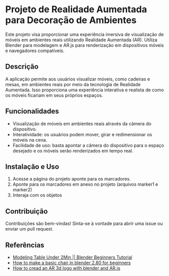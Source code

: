 # Projeto de Realidade Aumentada para Decoração de Ambientes

Este projeto visa proporcionar uma experiência imersiva de visualização de móveis em ambientes reais utilizando Realidade Aumentada (AR). Utiliza Blender para modelagem e AR.js para renderização em dispositivos móveis e navegadores compatíveis.

## Descrição

A aplicação permite aos usuários visualizar móveis, como cadeiras e mesas, em ambientes reais por meio da tecnologia de Realidade Aumentada. Isso proporciona uma experiência interativa e realista de como os móveis ficariam em seus próprios espaços.

## Funcionalidades

- Visualização de móveis em ambientes reais através da câmera do dispositivo.
- Interatividade: os usuários podem mover, girar e redimensionar os móveis na cena.
- Facilidade de uso: basta apontar a câmera do dispositivo para o espaço desejado e os móveis serão renderizados em tempo real.

## Instalação e Uso

1. Acesse a página do projeto aponte para os marcadores.
2. Aponte para os marcadores em anexo no projeto (arquivos marker1 e marker2)
3. Interaja com os objetos

## Contribuição

Contribuições são bem-vindas! Sinta-se à vontade para abrir uma issue ou enviar um pull request.

## Referências
- [Modeling Table Under 2Min || Blender Beginners Tutorial](https://www.youtube.com/watch?v=8b7G0AWcV1k)
- [How to make a basic chair in blender 2.80 for beginners](https://www.youtube.com/watch?v=ukpJsBO-bmY)
- [How to cread an AR 3d logo with blender and AR.js](https://jelena-ristic.medium.com/how-to-create-an-augmented-reality-3d-logo-with-blender-and-ar-js-1d7097456eb0)
